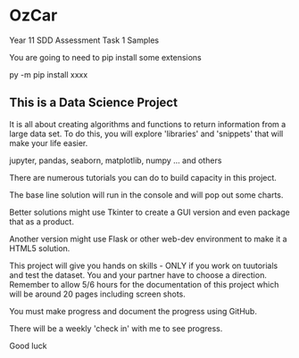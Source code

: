 # OzCar
Year 11 SDD Assessment Task 1 Samples

You are going to need to pip install some extensions

py -m pip install xxxx

## This is a Data Science Project
It is all about creating algorithms and functions to return information
from a large data set. To do this, you will explore 'libraries' and 'snippets'
that will make your life easier.

jupyter, pandas, seaborn, matplotlib, numpy ... and others

There are numerous tutorials you can do to build capacity in this project.

The base line solution will run in the console and will pop out some charts.

Better solutions might use Tkinter to create a GUI version and even package that as a product.

Another version might use Flask or other web-dev environment to make it a HTML5 solution.

This project will give you hands on skills - ONLY if you work on tuutorials and test the dataset. You and your partner have to choose a direction. Remember to allow 5/6 hours for the documentation of this project which will be around 20 pages including screen shots.

You must make progress and document the progress using GitHub.

There will be a weekly 'check in' with me to see progress.

Good luck
